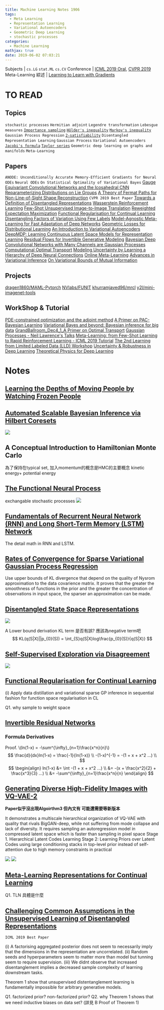 ```yaml
---
title: Machine Learning Notes 1906
tags:
  - Meta Learning
  - Representation Learning
  - Variational Autoencoders
  - Geometric Deep Learning
  - stochastic processes
categories:
  - Machine Learning
mathjax: true
date: 2019-06-02 07:03:21
---
```


Subjects | `cs.LG` `stat.ML` `cs.CV`
Conference | [ICML 2019 Oral](https://icml.cc/Conferences/2019/Schedule?type=Oral), [CVPR 2019](http://cvpr2019.thecvf.com/program/main_conference)
Meta-Learning 綜述 | [Learning to Learn with Gradients](http://people.eecs.berkeley.edu/~cbfinn/_files/dissertation.pdf)

<!--more-->

# TO READ

## Topics
`stochastic processes`
`Hermitian adjoint`
`Legendre transformation`
`Lebesgue measures`
[`Importance sampling`](https://statweb.stanford.edu/~owen/mc/Ch-var-is.pdf)
[`Hölder's inequality`](https://en.wikipedia.org/wiki/H%C3%B6lder%27s_inequality)
[`Markov's inequality`](https://en.wikipedia.org/wiki/Markov%27s_inequality)
`Gaussian Process Regression`
[`2-satisfiability`](https://en.wikipedia.org/wiki/2-satisfiability)
`Disentangled Representation Learning`
`Gaussian Process`
`Variational Autoencoders`
[`Jacobi's formula`](https://en.wikipedia.org/wiki/Jacobi's_formula)
[`Taylor series`](https://en.wikipedia.org/wiki/Taylor_series)
`Geometric deep learning on graphs and manifolds`
`Meta-Learning`

## Papers
`ANODE: Unconditionally Accurate Memory-Efficient Gradients for Neural ODEs`
`Neural ODEs`
`On Statistical Optimality of Variational Bayes`
[Gauge Equivariant Convolutional Networks and the Icosahedral CNN](https://arxiv.org/abs/1902.04615)
[Reparameterizing Distributions on Lie Groups](https://arxiv.org/abs/1903.02958)
[A Theory of Fermat Paths for Non-Line-of-Sight Shape Reconstruction](http://imaging.cs.cmu.edu/fermat_paths/assets/cvpr2019.pdf) `CVPR 2019 Best Paper`
[Towards a Definition of Disentangled Representations](https://arxiv.org/abs/1812.02230)
[Wasserstein Reinforcement Learning](https://arxiv.org/abs/1906.04349)
[Few-Shot Unsupervised Image-to-Image Translation](https://arxiv.org/abs/1905.01723)
[Reweighted Expectation Maximization](https://arxiv.org/abs/1906.05850)
[Functional Regularisation for Continual Learning](https://arxiv.org/abs/1901.11356)
[Disentangling Factors of Variation Using Few Labels](https://arxiv.org/abs/1905.01258)
[Model-Agnostic Meta-Learning for Fast Adaptation of Deep Networks](https://arxiv.org/abs/1703.03400)
[Geometric Losses for Distributional Learning](https://arxiv.org/abs/1905.06005)
[An Introduction to Variational Autoencoders](https://arxiv.org/abs/1906.02691)
[DeepMDP: Learning Continuous Latent Space Models for Representation Learning](https://arxiv.org/abs/1906.02736)
[Residual Flows for Invertible Generative Modeling](https://arxiv.org/abs/1906.02735)
[Bayesian Deep Convolutional Networks with Many Channels are Gaussian Processes](https://arxiv.org/abs/1810.05148)
[Computational Optimal Transport](https://arxiv.org/abs/1803.00567)
[Modeling Uncertainty by Learning a Hierarchy of Deep Neural Connections](https://arxiv.org/abs/1905.13195)
[Online Meta-Learning](https://arxiv.org/abs/1902.08438)
[Advances in Variational Inference](https://arxiv.org/abs/1711.05597)
[On Variational Bounds of Mutual Information](https://arxiv.org/abs/1905.06922)

## Projects
[dragen1860/MAML-Pytorch](https://github.com/dragen1860/MAML-Pytorch)
[NVlabs/FUNIT](https://github.com/nvlabs/FUNIT/)
[khurramjaved96/mrcl](https://github.com/Khurramjaved96/mrcl)
[y2l/mini-imagenet-tools](https://github.com/y2l/mini-imagenet-tools)

## WorkShop & Tutorial
[PDE-constrained optimization and the adjoint method](https://cs.stanford.edu/~ambrad/adjoint_tutorial.pdf)
[A Primer on PAC-Bayesian Learning](https://bguedj.github.io/icml2019/index.html)
[Variational Bayes and beyond: Bayesian inference for big data](http://www.tamarabroderick.com/tutorial_2018_icml.html)
[GrandBallroom_Dec4_1_A Primer on Optimal Transport](https://vimeo.com/248504509)
[Gaussian Processes - Neil Lawrence's Talks](http://inverseprobability.com/talks/notes/gaussian-processes.html)
[Meta-Learning: from Few-Shot Learning to Rapid  Reinforcement Learning - ICML 2019 Tutorial](https://sites.google.com/view/icml19metalearning)
[The 2nd Learning from Limited Labeled Data (LLD) Workshop](https://lld-workshop.github.io/)
[Uncertainty & Robustness in Deep Learning](https://sites.google.com/view/udlworkshop2019/accepted-papers?authuser=0)
[Theoretical Physics for Deep Learning](https://sites.google.com/view/icml2019phys4dl/accepted-papers?authuser=0)

# Notes

## [Learning the Depths of Moving People by Watching Frozen People](https://arxiv.org/abs/1904.11111)


## [Automated Scalable Bayesian Inference via Hilbert Coresets](https://arxiv.org/abs/1710.05053)
![](https://i.imgur.com/fdoLeep.png)

## A Conceptual Introduction to Hamiltonian Monte Carlo
為了保持在typical set, 加入momentum的概念是HMC的主要概念 kinetic energy+ potential energy

## [The Functional Neural Process](https://arxiv.org/abs/1906.08324)
exchangable stochastic processes
![](https://i.imgur.com/oBVRZQL.png)

## [Fundamentals of Recurrent Neural Network (RNN) and Long Short-Term Memory (LSTM) Network](https://arxiv.org/abs/1808.03314)
The detail math in RNN and LSTM.

## [Rates of Convergence for Sparse Variational Gaussian Process Regression](https://arxiv.org/abs/1903.03571)
Use upper bounds of KL divergence that depend on the quality of Nysrom approximation to the data covarience matrix.
It proves that the greater the smoothness of functions in the prior and the greater the concentration of observations in input space, the sparser an approximation can be made.

## [Disentangled State Space Representations](https://arxiv.org/abs/1906.03255)

![](https://i.imgur.com/SLdUOsz.png)

A Lower bound derivation
KL term 是否有誤? 應該為negative term吧
$$
KL(q(S|X)||p_{0}(S)) = \int_{S}q(S|X)log\frac{p_{0}(S)}{q(S|X)}
$$

## [Self-Supervised Exploration via Disagreement](https://arxiv.org/abs/1906.04161)

![](https://i.imgur.com/rijTjKh.png)

## [Functional Regularisation for Continual Learning](https://arxiv.org/abs/1901.11356)

(i) Apply data distillation and variational sparse GP inference in sequential fashion for function space regularisation in CL

Q1. why sample to weight space

## [Invertible Residual Networks](https://arxiv.org/abs/1811.00995)

### Formula Derivatives
Proof. \\(ln(1-x) = -\sum^{\infty}_{n=1}\frac{x^n}{n}\\)
$$
\frac{d}{dx}ln(1-x) = \frac{-1}{ln(1-x)} \\
-(1-x)^{-1} = -(1 + x + x^2 ...) \\
$$
$$
\begin{align}
ln(1-x) &= \int -(1 + x + x^2 ...) \\
&= -(x + \frac{x^2}{2} + \frac{x^3}{3} ...) \\
&= -\sum^{\infty}_{n=1}\frac{x^n}{n}
\end{align}
$$

## [Generating Diverse High-Fidelity Images with VQ-VAE-2](https://arxiv.org/abs/1906.00446)

**Paper似乎沒出現Algoirthm3 但內文有 可能還需要等新版本**

It demonstrates a multiscale hierarchical organization of VQ-VAE with quality that rivals BigGAN-deep, while not suffering from mode collapse and lack of diversity.
It requires sampling an autoregression model in compressed latent space which is faster than sampling in pixel space
Stage 1. Hierarchical Latent Codes Learning
Stage 2: Learning Priors over Latent Codes
using large conditioning stacks in top-level prior instead of self-attention due to high memory constraints in practical
 
![](https://i.imgur.com/KsT8jxq.png)
![](https://i.imgur.com/geOYOHJ.png)

## [Meta-Learning Representations for Continual Learning](https://arxiv.org/abs/1905.12588)
Q1. TLN 具體是什麼

## [Challenging Common Assumptions in the Unsupervised Learning of Disentangled Representations](https://arxiv.org/abs/1811.12359)
`ICML 2019 Best Paper`

(i) A factorising aggregated posterior does not seem to necessarily imply that the dimensions in the representation are uncorrelated.
(ii) Random seeds and hyperparameters seem to matter more than model but tunning seem to require supervision.
(iii) We didnt observe that increased disentanglement implies a decreased sample complexity of learning downstream tasks.

Theorem 1 show that unsupervised distentanglement learning is fundamentally impossible for arbitrary generative models.

Q1. factorized prior? non-factorized prior?
Q2. why Theorem 1 shows that we need inductive biases on data set? (詳見 B Proof of Theorem 1)






